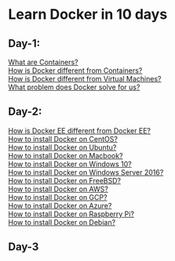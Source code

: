
# Learn Docker in 10 days

## Day-1:
[What are Containers?]()<br>
[ How is Docker different from Containers?]()<br>
[ How is Docker different from Virtual Machines?]()<br>
[ What problem does Docker solve for us?]()<br>


## Day-2:
[How is Docker EE different from Docker EE?]()<br>
[ How to install Docker on CentOS?]()<br>
[How to install Docker on Ubuntu?]()<br>
[How to install Docker on Macbook?]()<br>
[How to install Docker on Windows 10?]()<br>
[How to install Docker on Windows Server 2016?]()<br>
[How to install Docker on FreeBSD?]()<br>
[How to install Docker on AWS?]()<br>
[How to install Docker on GCP?]()<br>
[How to install Docker on Azure?]()<br>
[How to install Docker on Raspberry Pi?]()<br>
[How to install Docker on Debian?]()<br>

## Day-3












